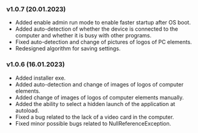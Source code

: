 ### v1.0.7 (20.01.2023)

- Added enable admin run mode to enable faster startup after OS boot.
- Added auto-detection of whether the device is connected to the computer and whether it is busy with other programs.
- Fixed auto-detection and change of pictures of logos of PC elements.
- Redesigned algorithm for saving settings.

### v1.0.6 (16.01.2023)

- Added installer exe.
- Added auto-detection and change of images of logos of computer elements.
- Added change of images of logos of computer elements manually.
- Added the ability to select a hidden launch of the application at autoload.
- Fixed a bug related to the lack of a video card in the computer.
- Fixed minor possible bugs related to NullReferenceException.
